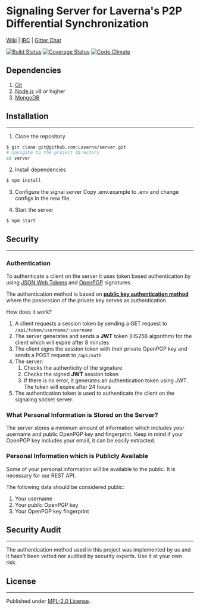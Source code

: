 # Signaling Server for Laverna's P2P Differential Synchronization

[Wiki](https://github.com/Laverna/laverna/wiki) |
[IRC](https://webchat.freenode.net/?channels=laverna) |
[Gitter Chat](https://gitter.im/Laverna/laverna)

[![Build Status](https://travis-ci.org/Laverna/laverna-server.svg?branch=master)](https://travis-ci.org/Laverna/laverna-server)
[![Coverage Status](https://coveralls.io/repos/github/Laverna/laverna-server/badge.svg?branch=master)](https://coveralls.io/github/Laverna/laverna-server)
[![Code Climate](https://codeclimate.com/github/Laverna/laverna-server/badges/gpa.svg)](https://codeclimate.com/github/Laverna/laverna-server)


## Dependencies

1. [Git](https://git-scm.com/book/en/v2)
2. [Node.js](http://nodejs.org/) v8 or higher
3. [MongoDB](https://docs.mongodb.com/manual/installation/)


## Installation
---------------

1. Clone the repository

```bash
$ git clone git@github.com:Laverna/server.git
# navigate to the project directory
cd server
```

2. Install dependencies

```bash
$ npm install
```

3. Configure the signal server
Copy .env.example to .env and change configs in the new file.

4. Start the server

```bash
$ npm start
```


## Security
-----------

### Authentication
To authenticate a client on the server it uses token based authentication by using [JSON Web Tokens](https://jwt.io/) and [OpenPGP](https://github.com/openpgpjs/openpgpjs) signatures.

The authentication method is based on **[public key authentication method](https://tools.ietf.org/html/rfc4252#section-7)** where the possession of the private key serves as authentication.

How does it work?

1. A client requests a session token by sending a GET request to `/api/token/username/:username`
2. The server generates and sends a **JWT** token (HS256 algorithm) for the client which will expire after 8 minutes
3. The client signs the session token with their private OpenPGP key and sends a POST request to `/api/auth`
4. The server:
    1. Checks the authenticity of the signature
    2. Checks the signed **JWT** session token
    3. If there is no error, it generates an authentication token using JWT. The token will expire after 24 hours
5. The authentication token is used to authenticate the client on the signaling socket server.

### What Personal Information is Stored on the Server?
The server stores a minimum amount of information which includes your username and public OpenPGP key and fingerprint. Keep in mind if your OpenPGP key includes your email, it can be easily extracted.

### Personal Information which is Publicly Available
Some of your personal information will be available to the public. It is necessary for our REST API.

The following data should be considered public:

1. Your username
2. Your public OpenPGP key
3. Your OpenPGP key fingerprint

## Security Audit
-----------------
The authentication method used in this project was implemented by us and it hasn't been vetted nor audited by security experts. Use it at your own risk.


## License
----------

Published under [MPL-2.0 License](https://www.mozilla.org/en-US/MPL/2.0/).
